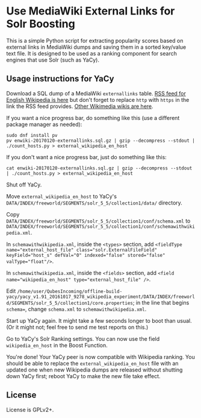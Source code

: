 # Use MediaWiki External Links for Solr Boosting

This is a simple Python script for extracting popularity scores based on external links in MediaWiki dumps and saving them in a sorted key/value text file.  It is designed to be used as a ranking component for search engines that use Solr (such as YaCy).

## Usage instructions for YaCy

Download a SQL dump of a MediaWiki `externallinks` table.  [RSS feed for English Wikipedia is here](https://dumps.wikimedia.org/enwiki/latest/enwiki-latest-externallinks.sql.gz-rss.xml) but don't forget to replace `http` with `https` in the link the RSS feed provides.  [Other Wikimedia wikis are here](https://dumps.wikimedia.org/).

If you want a nice progress bar, do something like this (use a different package manager as needed):

```
sudo dnf install pv
pv enwiki-20170120-externallinks.sql.gz | gzip --decompress --stdout | ./count_hosts.py > external_wikipedia_en_host
```

If you don't want a nice progress bar, just do something like this:

```
cat enwiki-20170120-externallinks.sql.gz | gzip --decompress --stdout | ./count_hosts.py > external_wikipedia_en_host
```

Shut off YaCy.

Move `external_wikipedia_en_host` to YaCy's `DATA/INDEX/freeworld/SEGMENTS/solr_5_5/collection1/data/` directory.

Copy `DATA/INDEX/freeworld/SEGMENTS/solr_5_5/collection1/conf/schema.xml` to `DATA/INDEX/freeworld/SEGMENTS/solr_5_5/collection1/conf/schemawithwikipedia.xml`.

In `schemawithwikipedia.xml`, inside the `<types>` section, add `<fieldType name="external_host_file" class="solr.ExternalFileField" keyField="host_s" defVal="0" indexed="false" stored="false" valType="float"/>`.

In `schemawithwikipedia.xml`, inside the `<fields>` section, add `<field name="wikipedia_en_host" type="external_host_file" />`.

Edit `/home/user/QubesIncoming/offline-build-yacy/yacy_v1.91_20161017_9278_wikipedia_experiment/DATA/INDEX/freeworld/SEGMENTS/solr_5_5/collection1/core.properties`; in the line that begins `schema=`, change `schema.xml` to `schemawithwikipedia.xml`.

Start up YaCy again.  It might take a few seconds longer to boot than usual.  (Or it might not; feel free to send me test reports on this.)

Go to YaCy's Solr Ranking settings.  You can now use the field `wikipedia_en_host` in the Boost Function.

You're done!  Your YaCy peer is now compatible with Wikipedia ranking.  You should be able to replace the `external_wikipedia_en_host` file with an updated one when new Wikipedia dumps are released without shutting down YaCy first; reboot YaCy to make the new file take effect.

## License

License is GPLv2+.
